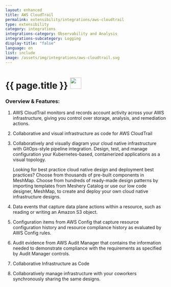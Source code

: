 ```yaml
---
layout: enhanced
title: AWS CloudTrail
permalink: extensibility/integrations/aws-cloudtrail
type: extensibility
category: integrations
integrations-category: Observability and Analysis
integrations-subcategory: Logging
display-title: "false"
language: en
list: include
image: /assets/img/integrations/aws-cloudtrail.svg
---
```


<h1>{{ page.title }} <img src="{{ page.image }}" style="width: 35px; height: 35px;" /></h1>


<!-- This needs replaced with the Category property, not the sub-category.
 #### About: AWS CloudTrail monitors and records account activity across your AWS infrastructure, giving you control over storage, analysis, and remediation actions. -->

### Overview & Features:

1. AWS CloudTrail monitors and records account activity across your AWS infrastructure, giving you control over storage, analysis, and remediation actions.

2. Collaborative and visual infrastructure as code for AWS CloudTrail

4. 
    Collaboratively and visually diagram your cloud native infrastructure with GitOps-style pipeline integration. Design, test, and manage configuration your Kubernetes-based, containerized applications as a visual topology.



    Looking for best practice cloud native design and deployment best practices? Choose from thousands of pre-built components in MeshMap. Choose from hundreds of ready-made design patterns by importing templates from Meshery Catalog or use our low code designer, MeshMap, to create and deploy your own cloud native infrastructure designs.



5. Data events that capture data plane actions within a resource, such as reading or writing an Amazon S3 object.

6. Configuration items from AWS Config that capture resource configuration history and resource compliance history as evaluated by AWS Config rules.

7. Audit evidence from AWS Audit Manager that contains the information needed to demonstrate compliance with the requirements as specified by Audit Manager controls.

8. Collaborative Infrastructure as Code

9. Collaboratively manage infrastructure with your coworkers synchronously sharing the same designs.

